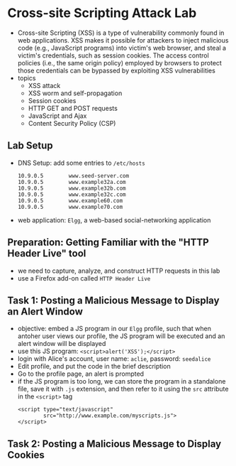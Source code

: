 # Cross-site Scripting Attack Lab
- Cross-site Scripting (XSS) is a type of vulnerability commonly found in web applications. XSS makes it possible for attackers to inject malicious code (e.g., JavaScript programs) into victim's web browser, and steal a victim's credentials, such as session cookies. The access control policies (i.e., the same origin policy) employed by browsers to protect those credentials can be bypassed by exploiting XSS vulnerabilities
- topics
    - XSS attack
    - XSS worm and self-propagation
    - Session cookies
    - HTTP GET and POST requests
    - JavaScript and Ajax
    - Content Security Policy (CSP)

## Lab Setup
- DNS Setup: add some entries to `/etc/hosts`
    ```
    10.9.0.5        www.seed-server.com
    10.9.0.5        www.example32a.com
    10.9.0.5        www.example32b.com
    10.9.0.5        www.example32c.com
    10.9.0.5        www.example60.com
    10.9.0.5        www.example70.com
    ```
- web application: `Elgg`, a web-based social-networking application

## Preparation: Getting Familiar with the "HTTP Header Live" tool
- we need to capture, analyze, and construct HTTP requests in this lab
- use a Firefox add-on called `HTTP Header Live`

## Task 1: Posting a Malicious Message to Display an Alert Window
- objective: embed a JS program in our `Elgg` profile, such that when antoher user views our profile, the JS program will be executed and an alert window will be displayed
- use this JS program: `<script>alert('XSS');</script>`
- login with Alice's account, user name: `aclie`, password: `seedalice`
- Edit profile, and put the code in the brief description
- Go to the profile page, an alert is prompted
- if the JS program is too long, we can store the program in a standalone file, save it with `.js` extension, and then refer to it using the `src` attribute in the `<script>` tag
    ```
    <script type="text/javascript"
            src="http://www.example.com/myscripts.js">
    </script>
    ```

## Task 2: Posting a Malicious Message to Display Cookies
